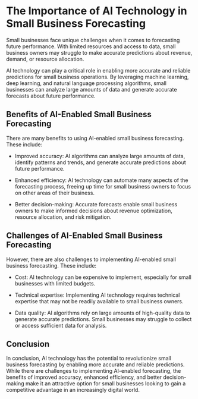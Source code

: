 The Importance of AI Technology in Small Business Forecasting
======================================================================================

Small businesses face unique challenges when it comes to forecasting future performance. With limited resources and access to data, small business owners may struggle to make accurate predictions about revenue, demand, or resource allocation.

AI technology can play a critical role in enabling more accurate and reliable predictions for small business operations. By leveraging machine learning, deep learning, and natural language processing algorithms, small businesses can analyze large amounts of data and generate accurate forecasts about future performance.

Benefits of AI-Enabled Small Business Forecasting
-------------------------------------------------

There are many benefits to using AI-enabled small business forecasting. These include:

* Improved accuracy: AI algorithms can analyze large amounts of data, identify patterns and trends, and generate accurate predictions about future performance.

* Enhanced efficiency: AI technology can automate many aspects of the forecasting process, freeing up time for small business owners to focus on other areas of their business.

* Better decision-making: Accurate forecasts enable small business owners to make informed decisions about revenue optimization, resource allocation, and risk mitigation.

Challenges of AI-Enabled Small Business Forecasting
---------------------------------------------------

However, there are also challenges to implementing AI-enabled small business forecasting. These include:

* Cost: AI technology can be expensive to implement, especially for small businesses with limited budgets.

* Technical expertise: Implementing AI technology requires technical expertise that may not be readily available to small business owners.

* Data quality: AI algorithms rely on large amounts of high-quality data to generate accurate predictions. Small businesses may struggle to collect or access sufficient data for analysis.

Conclusion
----------

In conclusion, AI technology has the potential to revolutionize small business forecasting by enabling more accurate and reliable predictions. While there are challenges to implementing AI-enabled forecasting, the benefits of improved accuracy, enhanced efficiency, and better decision-making make it an attractive option for small businesses looking to gain a competitive advantage in an increasingly digital world.
